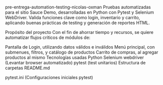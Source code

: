 pre-entrega-automation-testing-nicolas-oxman
Pruebas automatizadas para el sitio Sauce Demo, desarrolladas en Python con Pytest y Selenium WebDriver. Valida funciones clave como login, inventario y carrito, aplicando buenas prácticas de testing y generación de reportes HTML.

Propósito del proyecto
Con el fin de ahorrar tiempo y recursos, se quiere automatizar flujos críticos de módulos de:

Pantalla de Login, utilizando datos válidos e inválidos
Menú principal, con submenues, filtros, y catálogo de productos
Carrito de compras, al agregar productos al mismo
Tecnologías usadas
Python
Selenium webdriver (Levantar browser automatizado)
pytest (test unitarios)
Estructura de carpetas
README.md

pytest.ini (Configuraciones iniciales pytest)
